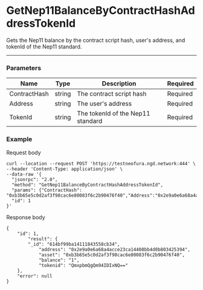 # GetNep11BalanceByContractHashAddressTokenId
Gets the Nep11 balance by the contract script hash, user's address, and tokenId of the Nep11 standard.
<hr>

### Parameters

|    Name    | Type | Description | Required |
| ---------- | --- |    ------    | ----|
| ContractHash     | string| The contract script hash | Required |
| Address | string | The user's address | Required |
| TokenId    | string| The tokenId of the Nep11 standard | Required |


### Example

Request body

```
curl --location --request POST 'https://testneofura.ngd.network:444' \
--header 'Content-Type: application/json' \
--data-raw '{
  "jsonrpc": "2.0",
  "method": "GetNep11BalanceByContractHashAddressTokenId",
  "params": {"ContractHash": "0xb3b65e5c0d2af3f98cac6e80083f6c2b90476f40","Address":"0x2e9a0e6a68a4acce23ca14408bb4d0b803425394","tokenId":"QmxpbmQgQm94IDIxNQ=="},
  "id": 1
}'
```
Response body

```json5
{
    "id": 1,
        "result": {
        "_id": "614bf99ba14111843558cb34",
            "address": "0x2e9a0e6a68a4acce23ca14408bb4d0b803425394",
            "asset": "0xb3b65e5c0d2af3f98cac6e80083f6c2b90476f40",
            "balance": "1",
            "tokenid": "QmxpbmQgQm94IDIxNQ=="
    },
    "error": null
}
```
